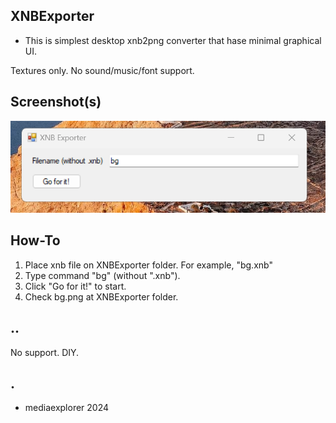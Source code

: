 ## XNBExporter

- This is simplest desktop xnb2png converter that hase minimal graphical UI. 

Textures only. No sound/music/font support.

## Screenshot(s)
![](Images/shot01.png)

## How-To

1. Place xnb file on XNBExporter folder. For example, "bg.xnb"
2. Type command "bg" (without ".xnb").
3. Click "Go for it!" to start. 
4. Check bg.png at XNBExporter folder.

## ..
No support. DIY.

## .
- mediaexplorer 2024